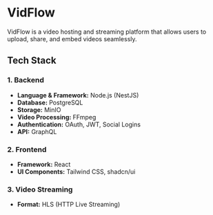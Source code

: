 # VidFlow

VidFlow is a video hosting and streaming platform that allows users to upload, share, and embed videos seamlessly.

## Tech Stack

### **1. Backend**

- **Language & Framework:** Node.js (NestJS)
- **Database:** PostgreSQL
- **Storage:** MinIO
- **Video Processing:** FFmpeg
- **Authentication:** OAuth, JWT, Social Logins
- **API:** GraphQL

### **2. Frontend**

- **Framework:** React
- **UI Components:** Tailwind CSS, shadcn/ui

### **3. Video Streaming**

- **Format:** HLS (HTTP Live Streaming)


